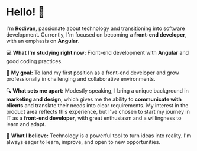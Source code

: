 
# Hello! 👋
I'm **Rodivan**, passionate about technology and transitioning into software development. Currently, I'm focused on becoming a **front-end developer**, with an emphasis on **Angular**.

💻 **What I'm studying right now:** Front-end development with **Angular** and good coding practices.

🎯 **My goal:** To land my first position as a front-end developer and grow professionally in challenging and collaborative environments.

🔍 **What sets me apart:** Modestly speaking, I bring a unique background in **marketing and design**, which gives me the ability to **communicate with clients** and translate their needs into clear requirements. My interest in the product area reflects this experience, but I've chosen to start my journey in IT as a **front-end developer**, with great enthusiasm and a willingness to learn and adapt.

🚀 **What I believe:** Technology is a powerful tool to turn ideas into reality. I'm always eager to learn, improve, and open to new opportunities.

